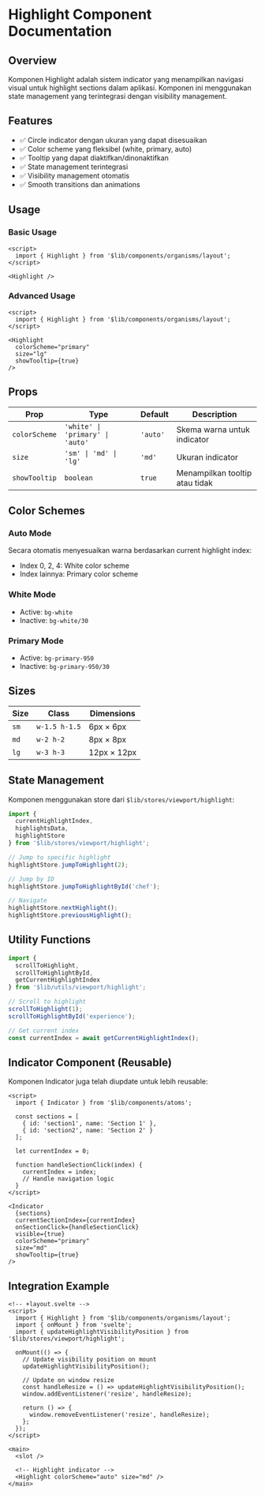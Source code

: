 # Highlight Component Documentation

## Overview
Komponen Highlight adalah sistem indicator yang menampilkan navigasi visual untuk highlight sections dalam aplikasi. Komponen ini menggunakan state management yang terintegrasi dengan visibility management.

## Features
- ✅ Circle indicator dengan ukuran yang dapat disesuaikan
- ✅ Color scheme yang fleksibel (white, primary, auto)
- ✅ Tooltip yang dapat diaktifkan/dinonaktifkan
- ✅ State management terintegrasi
- ✅ Visibility management otomatis
- ✅ Smooth transitions dan animations

## Usage

### Basic Usage
```svelte
<script>
  import { Highlight } from '$lib/components/organisms/layout';
</script>

<Highlight />
```

### Advanced Usage
```svelte
<script>
  import { Highlight } from '$lib/components/organisms/layout';
</script>

<Highlight 
  colorScheme="primary"
  size="lg"
  showTooltip={true}
/>
```

## Props

| Prop | Type | Default | Description |
|------|------|---------|-------------|
| `colorScheme` | `'white' \| 'primary' \| 'auto'` | `'auto'` | Skema warna untuk indicator |
| `size` | `'sm' \| 'md' \| 'lg'` | `'md'` | Ukuran indicator |
| `showTooltip` | `boolean` | `true` | Menampilkan tooltip atau tidak |

## Color Schemes

### Auto Mode
Secara otomatis menyesuaikan warna berdasarkan current highlight index:
- Index 0, 2, 4: White color scheme
- Index lainnya: Primary color scheme

### White Mode
- Active: `bg-white`
- Inactive: `bg-white/30`

### Primary Mode
- Active: `bg-primary-950`
- Inactive: `bg-primary-950/30`

## Sizes

| Size | Class | Dimensions |
|------|-------|------------|
| `sm` | `w-1.5 h-1.5` | 6px × 6px |
| `md` | `w-2 h-2` | 8px × 8px |
| `lg` | `w-3 h-3` | 12px × 12px |

## State Management

Komponen menggunakan store dari `$lib/stores/viewport/highlight`:

```javascript
import { 
  currentHighlightIndex, 
  highlightsData, 
  highlightStore 
} from '$lib/stores/viewport/highlight';

// Jump to specific highlight
highlightStore.jumpToHighlight(2);

// Jump by ID
highlightStore.jumpToHighlightById('chef');

// Navigate
highlightStore.nextHighlight();
highlightStore.previousHighlight();
```

## Utility Functions

```javascript
import { 
  scrollToHighlight, 
  scrollToHighlightById,
  getCurrentHighlightIndex 
} from '$lib/utils/viewport/highlight';

// Scroll to highlight
scrollToHighlight(1);
scrollToHighlightById('experience');

// Get current index
const currentIndex = await getCurrentHighlightIndex();
```

## Indicator Component (Reusable)

Komponen Indicator juga telah diupdate untuk lebih reusable:

```svelte
<script>
  import { Indicator } from '$lib/components/atoms';
  
  const sections = [
    { id: 'section1', name: 'Section 1' },
    { id: 'section2', name: 'Section 2' }
  ];
  
  let currentIndex = 0;
  
  function handleSectionClick(index) {
    currentIndex = index;
    // Handle navigation logic
  }
</script>

<Indicator 
  {sections}
  currentSectionIndex={currentIndex}
  onSectionClick={handleSectionClick}
  visible={true}
  colorScheme="primary"
  size="md"
  showTooltip={true}
/>
```

## Integration Example

```svelte
<!-- +layout.svelte -->
<script>
  import { Highlight } from '$lib/components/organisms/layout';
  import { onMount } from 'svelte';
  import { updateHighlightVisibilityPosition } from '$lib/stores/viewport/highlight';
  
  onMount(() => {
    // Update visibility position on mount
    updateHighlightVisibilityPosition();
    
    // Update on window resize
    const handleResize = () => updateHighlightVisibilityPosition();
    window.addEventListener('resize', handleResize);
    
    return () => {
      window.removeEventListener('resize', handleResize);
    };
  });
</script>

<main>
  <slot />
  
  <!-- Highlight indicator -->
  <Highlight colorScheme="auto" size="md" />
</main>
```